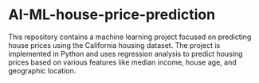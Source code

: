 # AI-ML-house-price-prediction
This repository contains a machine learning project focused on predicting house prices using the California housing dataset. The project is implemented in Python and uses regression analysis to predict housing prices based on various features like median income, house age, and geographic location.

